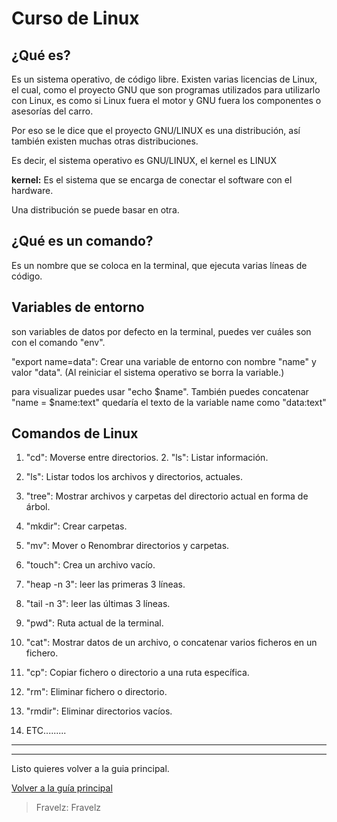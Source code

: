 # Curso de Linux

## ¿Qué es? 

Es un sistema operativo, de código libre. Existen varias licencias de Linux, el cual, como el proyecto GNU que son programas utilizados para utilizarlo con Linux, es como si Linux fuera el motor y GNU fuera los componentes o asesorías del carro.

Por eso se le dice que el proyecto GNU/LINUX es una distribución, así también existen muchas otras distribuciones.

Es decir, el sistema operativo es GNU/LINUX, el kernel es LINUX

**kernel:** Es el sistema que se encarga de conectar el software con el hardware.

Una distribución se puede basar en otra.

## ¿Qué es un comando? 

Es un nombre que se coloca en la terminal, que ejecuta varias líneas de código.

## Variables de entorno

son variables de datos por defecto en la terminal, puedes ver cuáles son con el comando "env".

"export name=data": Crear una variable de entorno con nombre "name" y valor "data". (Al reiniciar el sistema operativo se borra la variable.)

para visualizar puedes usar "echo $name". También puedes concatenar "name = $name:text" quedaría el texto de la variable name como "data:text"

## Comandos de Linux

1. "cd": Moverse entre directorios. 2. "ls": Listar información.

2. "ls": Listar todos los archivos y directorios, actuales.

3. "tree": Mostrar archivos y carpetas del directorio actual en forma de árbol.

4. "mkdir": Crear carpetas.

5. "mv": Mover o Renombrar directorios y carpetas.

6. "touch": Crea un archivo vacío. 

7. "heap -n 3": leer las primeras 3 líneas. 

8. "tail -n 3": leer las últimas 3 líneas. 

9. "pwd": Ruta actual de la terminal.

10. "cat": Mostrar datos de un archivo, o concatenar varios ficheros en un fichero.

11. "cp": Copiar fichero o directorio a una ruta específica.

12. "rm": Eliminar fichero o directorio.

13. "rmdir": Eliminar directorios vacíos.

14. ETC.........

---

---

Listo quieres volver a la guia principal.

[Volver a la guía principal](./../readme.md)

> Fravelz: Fravelz


